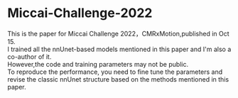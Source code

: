 # Miccai-Challenge-2022
This is the paper for Miccai Challenge 2022，CMRxMotion,published in Oct 15.  
I trained all the nnUnet-based models mentioned in this paper and I'm also a co-author of it.  
However,the code and training parameters may not be public.  
To reproduce the performance, you need to fine tune the parameters and revise the classic nnUnet structure based on the methods mentioned in this paper.
